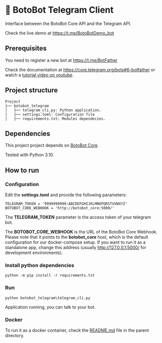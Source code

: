 # 🐬 BotoBot Telegram Client
Interface between the BotoBot Core API and the Telegram API.

Check the live demo at https://t.me/BotoBotDemo_bot

## Prerequisites
You need to register a new bot at https://t.me/BotFather

Check the documentation at https://core.telegram.org/bots#6-botfather or watch a <a href='https://www.youtube.com/results?search_query=botfather'>tutorial video on youtube</a>.

## Project structure
```
Project
├── botobot_telegram
│   ├── telegram_cli.py: Python application.
|   ├── settings.toml: Configuration file
|   ├── requirements.txt: Modules dependecies.
```

## Dependencies
This project project depends on [BotoBot Core](https://github.com/abnatal/botobot/tree/main/core).

Tested with Python 3.10.

## How to run
### Configuration
Edit the __settings.toml__ and provide the following parameters:
```
TELEGRAM_TOKEN = '9999999999:ABCDEFGHIJKLMNOPQRSTUVWXYZ'
BOTOBOT_CORE_WEBHOOK = 'http://botobot_core:5000/'
```
The __TELEGRAM_TOKEN__ parameter is the access token of your telegram bot.

The __BOTOBOT_CORE_WEBHOOK__ is the URL of the BotoBot Core Webhook. Please note that it points to the __botobot_core__ host, which is the default configuration for our docker-compose setup. If you want to run it as a standalone app, change this address (usually http://127.0.0.1:5000/ for development environments).

### Install python dependencies
```
python -m pip install -r requirements.txt
```

### Run
```
python botobot_telegram\telegram_cli.py
```
Application running, you can talk to your bot.

### Docker
To run it as a docker container, check the [README.md](https://github.com/abnatal/botobot/tree/main/README.md) file in the parent directory.

